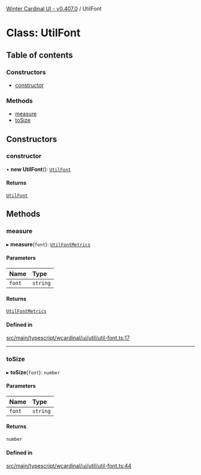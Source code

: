 [Winter Cardinal UI - v0.407.0](../index.md) / UtilFont

# Class: UtilFont

## Table of contents

### Constructors

- [constructor](UtilFont.md#constructor)

### Methods

- [measure](UtilFont.md#measure)
- [toSize](UtilFont.md#tosize)

## Constructors

### constructor

• **new UtilFont**(): [`UtilFont`](UtilFont.md)

#### Returns

[`UtilFont`](UtilFont.md)

## Methods

### measure

▸ **measure**(`font`): [`UtilFontMetrics`](../interfaces/UtilFontMetrics.md)

#### Parameters

| Name | Type |
| :------ | :------ |
| `font` | `string` |

#### Returns

[`UtilFontMetrics`](../interfaces/UtilFontMetrics.md)

#### Defined in

[src/main/typescript/wcardinal/ui/util/util-font.ts:17](https://github.com/winter-cardinal/winter-cardinal-ui/blob/v0.407.0/src/main/typescript/wcardinal/ui/util/util-font.ts#L17)

___

### toSize

▸ **toSize**(`font`): `number`

#### Parameters

| Name | Type |
| :------ | :------ |
| `font` | `string` |

#### Returns

`number`

#### Defined in

[src/main/typescript/wcardinal/ui/util/util-font.ts:44](https://github.com/winter-cardinal/winter-cardinal-ui/blob/v0.407.0/src/main/typescript/wcardinal/ui/util/util-font.ts#L44)
